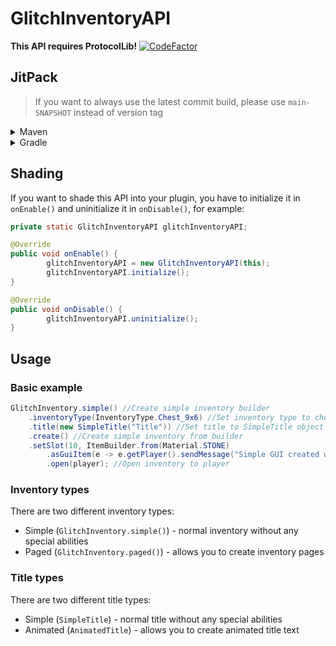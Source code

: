 # GlitchInventoryAPI
**This API requires ProtocolLib!** [![CodeFactor](https://www.codefactor.io/repository/github/gliczdev/glitchinventoryapi/badge)](#)

## JitPack
> If you want to always use the latest commit build, please use `main-SNAPSHOT` instead of version tag
<details><summary>Maven</summary>
<p>

Repository
```xaml
<repository>
	<id>jitpack.io</id>
	<url>https://jitpack.io</url>
</repository>
```
Dependency
```xaml
<dependency>
	<groupId>com.github.GliczDev</groupId>
	<artifactId>GlitchInventoryAPI</artifactId>
	<version>TAG</version>
</dependency>
```
</p>
</details>
<details><summary>Gradle</summary>
<p>

Repository
```gradle
repositories {
	maven { url 'https://jitpack.io' }
}
```
Dependency
```gradle
dependencies {
	implementation 'com.github.GliczDev:GlitchInventoryAPI:TAG'
}
```
</p>
</details>


## Shading
If you want to shade this API into your plugin, you have to initialize it in `onEnable()` and uninitialize it in `onDisable()`, for example:
```java
private static GlitchInventoryAPI glitchInventoryAPI;

@Override
public void onEnable() {
        glitchInventoryAPI = new GlitchInventoryAPI(this);
        glitchInventoryAPI.initialize();
}

@Override
public void onDisable() {
        glitchInventoryAPI.uninitialize();
}
```

## Usage
### Basic example
```java
GlitchInventory.simple() //Create simple inventory builder
	.inventoryType(InventoryType.Chest_9x6) //Set inventory type to chest 9x6
	.title(new SimpleTitle("Title")) //Set title to SimpleTitle object
	.create() //Create simple inventory from builder
	.setSlot(10, ItemBuilder.from(Material.STONE) 
		.asGuiItem(e -> e.getPlayer().sendMessage("Simple GUI created with GlitchInventoryAPI!"))) //Set slot to stone item with click action
        .open(player); //Open inventory to player
```
### Inventory types
There are two different inventory types:
- Simple (`GlitchInventory.simple()`) - normal inventory without any special abilities
- Paged (`GlitchInventory.paged()`) - allows you to create inventory pages

### Title types
There are two different title types:
- Simple (`SimpleTitle`) - normal title without any special abilities
- Animated (`AnimatedTitle`) - allows you to create animated title text
